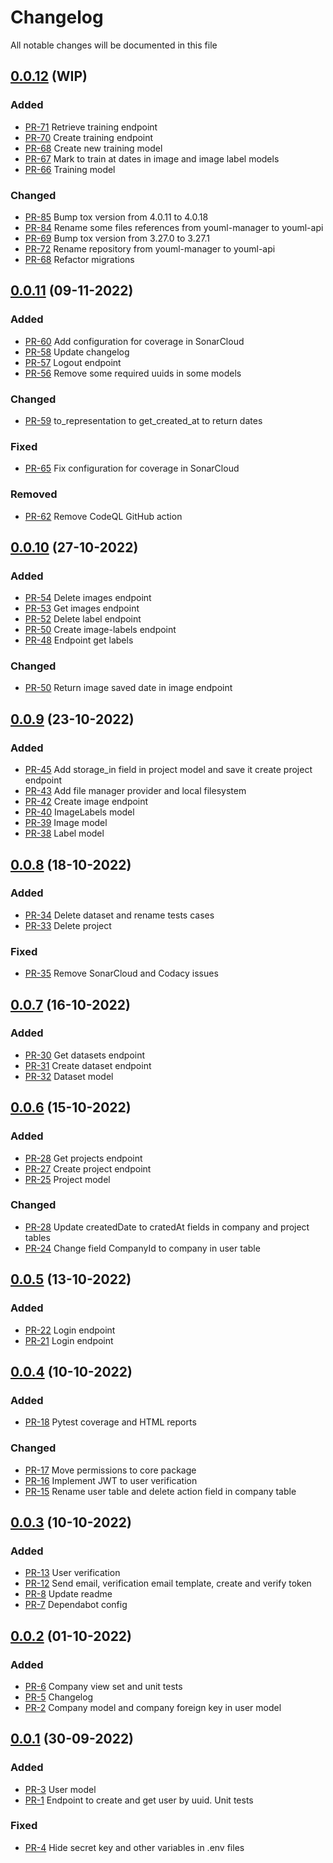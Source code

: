 # Changelog

All notable changes will be documented in this file

## [0.0.12](https://github.com/pablobascunana/youml-api/compare/af06caf...develop) (WIP)

### Added
* [PR-71](https://github.com/pablobascunana/youml-api/pull/71) Retrieve training endpoint
* [PR-70](https://github.com/pablobascunana/youml-api/pull/70) Create training endpoint
* [PR-68](https://github.com/pablobascunana/youml-api/pull/68) Create new training model
* [PR-67](https://github.com/pablobascunana/youml-api/pull/67) Mark to train at dates in image and image label models
* [PR-66](https://github.com/pablobascunana/youml-api/pull/66) Training model

### Changed
* [PR-85](https://github.com/pablobascunana/youml-api/pull/85) Bump tox version from 4.0.11 to 4.0.18
* [PR-84](https://github.com/pablobascunana/youml-api/pull/84) Rename some files references from youml-manager to youml-api
* [PR-69](https://github.com/pablobascunana/youml-api/pull/69) Bump tox version from 3.27.0 to 3.27.1
* [PR-72](https://github.com/pablobascunana/youml-api/pull/72) Rename repository from youml-manager to youml-api
* [PR-68](https://github.com/pablobascunana/youml-api/pull/68) Refactor migrations

## [0.0.11](https://github.com/pablobascunana/youml-api/compare/0953144...af06caf) (09-11-2022)

### Added
* [PR-60](https://github.com/pablobascunana/youml-api/pull/60) Add configuration for coverage in SonarCloud
* [PR-58](https://github.com/pablobascunana/youml-api/pull/58) Update changelog
* [PR-57](https://github.com/pablobascunana/youml-api/pull/57) Logout endpoint
* [PR-56](https://github.com/pablobascunana/youml-api/pull/56) Remove some required uuids in some models

### Changed
* [PR-59](https://github.com/pablobascunana/youml-api/pull/59) to_representation to get_created_at to return dates

### Fixed
* [PR-65](https://github.com/pablobascunana/youml-api/pull/65) Fix configuration for coverage in SonarCloud

### Removed
* [PR-62](https://github.com/pablobascunana/youml-api/pull/62) Remove CodeQL GitHub action

## [0.0.10](https://github.com/pablobascunana/youml-api/compare/2a747d6...0953144) (27-10-2022)

### Added
* [PR-54](https://github.com/pablobascunana/youml-api/pull/54) Delete images endpoint
* [PR-53](https://github.com/pablobascunana/youml-api/pull/53) Get images endpoint
* [PR-52](https://github.com/pablobascunana/youml-api/pull/52) Delete label endpoint
* [PR-50](https://github.com/pablobascunana/youml-api/pull/50) Create image-labels endpoint
* [PR-48](https://github.com/pablobascunana/youml-api/pull/48) Endpoint get labels

### Changed
* [PR-50](https://github.com/pablobascunana/youml-api/pull/50) Return image saved date in image endpoint


## [0.0.9](https://github.com/pablobascunana/youml-api/compare/2ed9f97...2a747d6) (23-10-2022)

### Added
* [PR-45](https://github.com/pablobascunana/youml-api/pull/45) Add storage_in field in project model and save it create project endpoint
* [PR-43](https://github.com/pablobascunana/youml-api/pull/43) Add file manager provider and local filesystem
* [PR-42](https://github.com/pablobascunana/youml-api/pull/42) Create image endpoint
* [PR-40](https://github.com/pablobascunana/youml-api/pull/40) ImageLabels model
* [PR-39](https://github.com/pablobascunana/youml-api/pull/39) Image model
* [PR-38](https://github.com/pablobascunana/youml-api/pull/38) Label model


## [0.0.8](https://github.com/pablobascunana/youml-api/compare/90712cb...2ed9f97) (18-10-2022)

### Added
* [PR-34](https://github.com/pablobascunana/youml-api/pull/34) Delete dataset and rename tests cases
* [PR-33](https://github.com/pablobascunana/youml-api/pull/33) Delete project

### Fixed
* [PR-35](https://github.com/pablobascunana/youml-api/pull/35) Remove SonarCloud and Codacy issues


## [0.0.7](https://github.com/pablobascunana/youml-api/compare/cd3a3b9...90712cb) (16-10-2022)

### Added
* [PR-30](https://github.com/pablobascunana/youml-api/pull/30) Get datasets endpoint
* [PR-31](https://github.com/pablobascunana/youml-api/pull/31) Create dataset endpoint
* [PR-32](https://github.com/pablobascunana/youml-api/pull/32) Dataset model


## [0.0.6](https://github.com/pablobascunana/youml-api/compare/34864f4...cd3a3b9) (15-10-2022)

### Added
* [PR-28](https://github.com/pablobascunana/youml-api/pull/28) Get projects endpoint
* [PR-27](https://github.com/pablobascunana/youml-api/pull/27) Create project endpoint
* [PR-25](https://github.com/pablobascunana/youml-api/pull/25) Project model


### Changed
* [PR-28](https://github.com/pablobascunana/youml-api/pull/28) Update createdDate to cratedAt fields in company and project tables
* [PR-24](https://github.com/pablobascunana/youml-api/pull/24) Change field CompanyId to company in user table


## [0.0.5](https://github.com/pablobascunana/youml-api/compare/fdf8a8d...34864f4) (13-10-2022)

### Added
* [PR-22](https://github.com/pablobascunana/youml-api/pull/22) Login endpoint
* [PR-21](https://github.com/pablobascunana/youml-api/pull/21) Login endpoint


## [0.0.4](https://github.com/pablobascunana/youml-api/compare/3b365b1...fdf8a8d) (10-10-2022)

### Added
* [PR-18](https://github.com/pablobascunana/youml-api/pull/18) Pytest coverage and HTML reports

### Changed
* [PR-17](https://github.com/pablobascunana/youml-api/pull/17) Move permissions to core package
* [PR-16](https://github.com/pablobascunana/youml-api/pull/16) Implement JWT to user verification
* [PR-15](https://github.com/pablobascunana/youml-api/pull/15) Rename user table and delete action field in company table

## [0.0.3](https://github.com/pablobascunana/youml-api/compare/fee5783...3b365b1) (10-10-2022)

### Added
* [PR-13](https://github.com/pablobascunana/youml-api/pull/13) User verification
* [PR-12](https://github.com/pablobascunana/youml-api/pull/12) Send email, verification email template, create and verify token
* [PR-8](https://github.com/pablobascunana/youml-api/pull/8) Update readme
* [PR-7](https://github.com/pablobascunana/youml-api/pull/7) Dependabot config

## [0.0.2](https://github.com/pablobascunana/youml-api/compare/d34ac30...fee5783) (01-10-2022)

### Added
* [PR-6](https://github.com/pablobascunana/youml-api/pull/6) Company view set and unit tests
* [PR-5](https://github.com/pablobascunana/youml-api/pull/5) Changelog
* [PR-2](https://github.com/pablobascunana/youml-api/pull/2) Company model and company foreign key in user model

## [0.0.1](https://github.com/pablobascunana/youml-api/compare/c607e63...d34ac30) (30-09-2022)

### Added
* [PR-3](https://github.com/pablobascunana/youml-api/pull/3) User model
* [PR-1](https://github.com/pablobascunana/youml-api/pull/1) Endpoint to create and get user by uuid. Unit tests

### Fixed
* [PR-4](https://github.com/pablobascunana/youml-api/pull/4) Hide secret key and other variables in .env files
